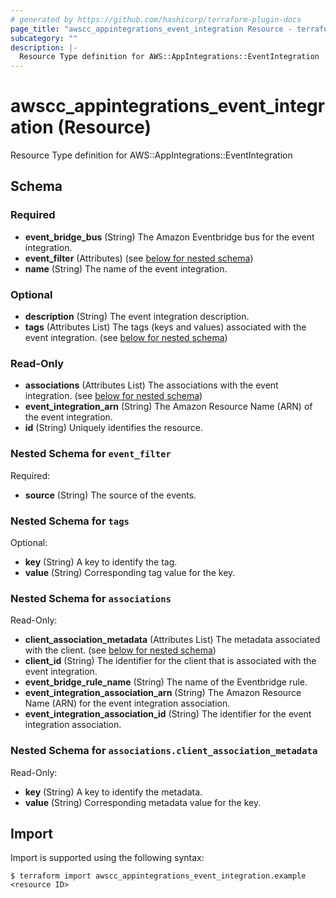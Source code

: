 ```yaml
---
# generated by https://github.com/hashicorp/terraform-plugin-docs
page_title: "awscc_appintegrations_event_integration Resource - terraform-provider-awscc"
subcategory: ""
description: |-
  Resource Type definition for AWS::AppIntegrations::EventIntegration
---
```


# awscc_appintegrations_event_integration (Resource)

Resource Type definition for AWS::AppIntegrations::EventIntegration



<!-- schema generated by tfplugindocs -->
## Schema

### Required

- **event_bridge_bus** (String) The Amazon Eventbridge bus for the event integration.
- **event_filter** (Attributes) (see [below for nested schema](#nestedatt--event_filter))
- **name** (String) The name of the event integration.

### Optional

- **description** (String) The event integration description.
- **tags** (Attributes List) The tags (keys and values) associated with the event integration. (see [below for nested schema](#nestedatt--tags))

### Read-Only

- **associations** (Attributes List) The associations with the event integration. (see [below for nested schema](#nestedatt--associations))
- **event_integration_arn** (String) The Amazon Resource Name (ARN) of the event integration.
- **id** (String) Uniquely identifies the resource.

<a id="nestedatt--event_filter"></a>
### Nested Schema for `event_filter`

Required:

- **source** (String) The source of the events.


<a id="nestedatt--tags"></a>
### Nested Schema for `tags`

Optional:

- **key** (String) A key to identify the tag.
- **value** (String) Corresponding tag value for the key.


<a id="nestedatt--associations"></a>
### Nested Schema for `associations`

Read-Only:

- **client_association_metadata** (Attributes List) The metadata associated with the client. (see [below for nested schema](#nestedatt--associations--client_association_metadata))
- **client_id** (String) The identifier for the client that is associated with the event integration.
- **event_bridge_rule_name** (String) The name of the Eventbridge rule.
- **event_integration_association_arn** (String) The Amazon Resource Name (ARN) for the event integration association.
- **event_integration_association_id** (String) The identifier for the event integration association.

<a id="nestedatt--associations--client_association_metadata"></a>
### Nested Schema for `associations.client_association_metadata`

Read-Only:

- **key** (String) A key to identify the metadata.
- **value** (String) Corresponding metadata value for the key.

## Import

Import is supported using the following syntax:

```shell
$ terraform import awscc_appintegrations_event_integration.example <resource ID>
```
